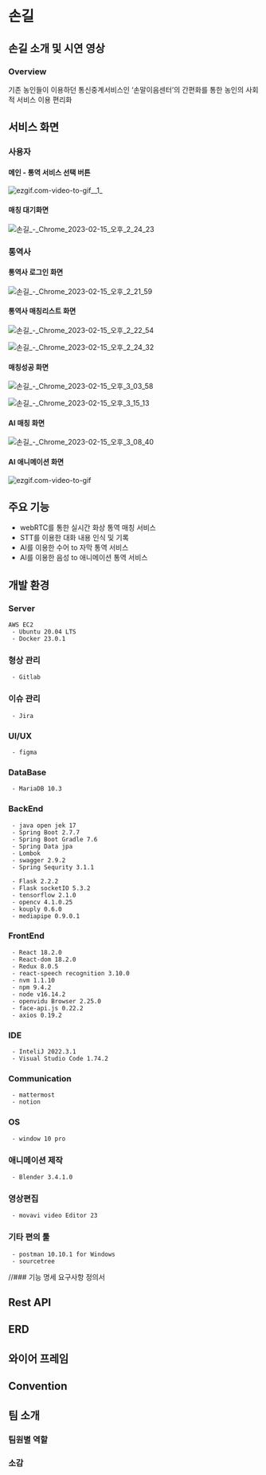 # 손길
## 손길 소개 및 시연 영상
### Overview
기존 농인들이 이용하던 통신중계서비스인 ‘손말이음센터’의 간편화를 통한 농인의 사회적 서비스 이용 편리화

## 서비스 화면

### 사용자

#### 메인 - 통역 서비스 선택 버튼
![ezgif.com-video-to-gif__1_](/uploads/269d94532492f930b0b71351786f51b4/ezgif.com-video-to-gif__1_.gif)

#### 매칭 대기화면
![손길_-_Chrome_2023-02-15_오후_2_24_23](/uploads/982657d50516d9df6b834f0b264453ff/손길_-_Chrome_2023-02-15_오후_2_24_23.png)

### 통역사

#### 통역사 로그인 화면
![손길_-_Chrome_2023-02-15_오후_2_21_59](/uploads/9af7e6e3960122ca7abbce7159e022a5/손길_-_Chrome_2023-02-15_오후_2_21_59.png)
#### 통역사 매칭리스트 화면
![손길_-_Chrome_2023-02-15_오후_2_22_54](/uploads/e7025e709cdbc064cb70882cf0ab426c/손길_-_Chrome_2023-02-15_오후_2_22_54.png)

![손길_-_Chrome_2023-02-15_오후_2_24_32](/uploads/633c6cc6d72bace3acae8880c9b837cf/손길_-_Chrome_2023-02-15_오후_2_24_32.png)


#### 매칭성공 화면
![손길_-_Chrome_2023-02-15_오후_3_03_58](/uploads/51df1696d067f69f797d857b53fb0402/손길_-_Chrome_2023-02-15_오후_3_03_58.png)

![손길_-_Chrome_2023-02-15_오후_3_15_13](/uploads/5de27f5d82362d1ff8c27a8e486b0b9b/손길_-_Chrome_2023-02-15_오후_3_15_13.png)

#### AI 매칭 화면
![손길_-_Chrome_2023-02-15_오후_3_08_40](/uploads/7c245aefce26e0f1cd9d08f61b12c954/손길_-_Chrome_2023-02-15_오후_3_08_40.png)

#### AI 애니메이션 화면
![ezgif.com-video-to-gif](/uploads/71307ce9cbc1c0a1a712f4c15c76c60f/ezgif.com-video-to-gif.gif)

## 주요 기능
- webRTC를 통한 실시간 화상 통역 매칭 서비스
- STT를 이용한 대화 내용 인식 및 기록
- AI를 이용한 수어 to 자막 통역 서비스
- AI를 이용한 음성 to 애니메이션 통역 서비스

## 개발 환경
### Server
```
AWS EC2
 - Ubuntu 20.04 LTS
 - Docker 23.0.1
```
### 형상 관리
```
 - Gitlab
```
### 이슈 관리
```
 - Jira
```
### UI/UX
```
 - figma
```
### DataBase
```
 - MariaDB 10.3
```
### BackEnd
```
 - java open jek 17
 - Spring Boot 2.7.7
 - Spring Boot Gradle 7.6
 - Spring Data jpa
 - Lombok
 - swagger 2.9.2
 - Spring Sequrity 3.1.1

 - Flask 2.2.2
 - Flask socketIO 5.3.2
 - tensorflow 2.1.0
 - opencv 4.1.0.25
 - kouply 0.6.0
 - mediapipe 0.9.0.1
```
### FrontEnd
```
 - React 18.2.0
 - React-dom 18.2.0
 - Redux 8.0.5
 - react-speech recognition 3.10.0
 - nvm 1.1.10
 - npm 9.4.2
 - node v16.14.2
 - openvidu Browser 2.25.0
 - face-api.js 0.22.2
 - axios 0.19.2
```
### IDE
```
 - InteliJ 2022.3.1
 - Visual Studio Code 1.74.2
```
### Communication
```
 - mattermost
 - notion
```
### OS
```
 - window 10 pro
```
### 애니메이션 제작
```
 - Blender 3.4.1.0
```
### 영상편집
```
 - movavi video Editor 23
```
### 기타 편의 툴
```
 - postman 10.10.1 for Windows
 - sourcetree
```
//### 기능 명세 요구사항 정의서
## Rest API
## ERD
## 와이어 프레임
## Convention
## 팀 소개
### 팀원별 역할
### 소감
